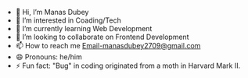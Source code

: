 - 👋 Hi, I’m Manas Dubey
- 👀 I’m interested in Coading/Tech
- 🌱 I’m currently learning Web Development
- 💞️ I’m looking to collaborate on Frontend Development
- 📫 How to reach me Email-manasdubey2709@gmail.com
- 😄 Pronouns: he/him
- ⚡ Fun fact: "Bug" in coding originated from a moth in Harvard Mark II.

<!---
vikingmanas/vikingmanas is a ✨ special ✨ repository because its `README.md` (this file) appears on your GitHub profile.
You can click the Preview link to take a look at your changes.
--->
